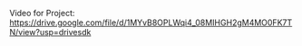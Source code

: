 Video for Project:
https://drive.google.com/file/d/1MYvB8OPLWqi4_08MIHGH2gM4MO0FK7TN/view?usp=drivesdk
